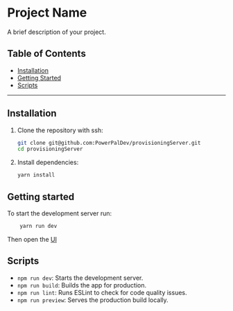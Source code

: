 # Project Name

A brief description of your project.

## Table of Contents
- [Installation](#installation)
- [Getting Started](#getting-started)
- [Scripts](#scripts)
---

## Installation

1. Clone the repository with ssh:

   ```bash
   git clone git@github.com:PowerPalDev/provisioningServer.git
   cd provisioningServer
    ```
2. Install dependencies:
    ```bash
    yarn install
    ```
## Getting started
To start the development server run:
```bash
    yarn run dev
```
Then open the [UI](http://localhost:5173/)

## Scripts
- `npm run dev`: Starts the development server.
- `npm run build`: Builds the app for production.
- `npm run lint`: Runs ESLint to check for code quality issues.
- `npm run preview`: Serves the production build locally.